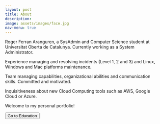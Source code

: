 ```yaml
---
layout: post
title: About
description: 
image: assets/images/face.jpg
nav-menu: true
---
```


Roger Ferran Aranguren, a SysAdmin and Computer Science student at Universitat Oberta de Catalunya. Currently working as a System Administrator.

Experience managing and resolving incidents (Level 1, 2 and 3) and Linux, Windows  and Mac platforms maintenance.

Team managing capabilities, organizational abilities and communication skills. Committed and motivated. 

Inquisitiveness about new Cloud Computing tools such as AWS, Google Cloud or Azure.


Welcome to my personal portfolio!


<!-- Go to experience button -->
<form action="https://rferran.github.io/education.html">
    <input type="submit" value="Go to Education" />
</form>
<!-- End go to experience button -->


